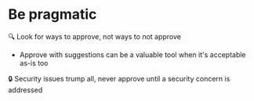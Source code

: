 # Be pragmatic

🔍 Look for ways to approve, not ways to not approve
  - Approve with suggestions can be a valuable tool when it's acceptable as-is too

🔒 Security issues trump all, never approve until a security concern is addressed
